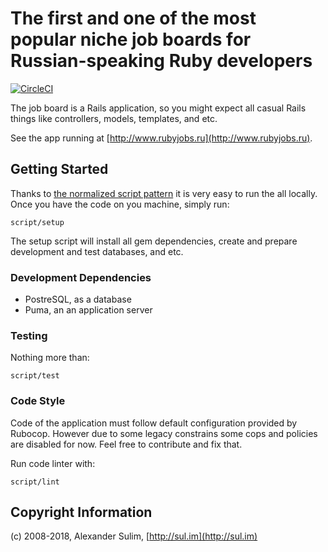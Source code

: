 # The first and one of the most popular niche job boards for Russian-speaking Ruby developers

[![CircleCI](https://circleci.com/gh/rubyjobsru/app.svg?style=svg)](https://circleci.com/gh/rubyjobsru/app)

The job board is a Rails application, so you might expect all casual Rails things like controllers, models, templates, and etc.

See the app running at [http://www.rubyjobs.ru](http://www.rubyjobs.ru).

## Getting Started

Thanks to [the normalized script pattern](https://github.com/github/scripts-to-rule-them-all) it is very easy to run the all locally. Once you have
the code on you machine, simply run:

```shell
script/setup
```

The setup script will install all gem dependencies, create and prepare development and test databases, and etc.

### Development Dependencies

- PostreSQL, as a database
- Puma, an an application server

### Testing

Nothing more than:

```shell
script/test
```

### Code Style

Code of the application must follow default configuration provided by Rubocop. However due to some legacy constrains some cops and policies are disabled for now. Feel free to contribute and fix that.

Run code linter with:

```shell
script/lint
```

## Copyright Information

(c) 2008-2018, Alexander Sulim, [http://sul.im](http://sul.im)
